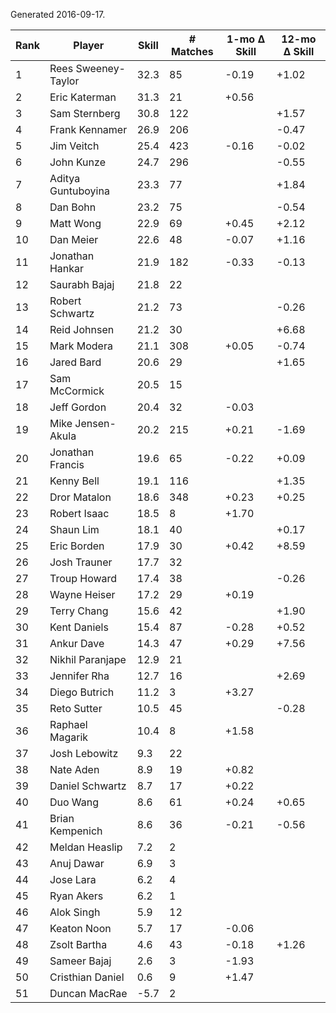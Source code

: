 Generated 2016-09-17.

| Rank | Player              | Skill | # Matches | 1-mo Δ Skill | 12-mo Δ Skill |
|------|---------------------|-------|-----------|--------------|---------------|
|    1 | Rees Sweeney-Taylor |  32.3 |        85 |        -0.19 |         +1.02 |
|    2 | Eric Katerman       |  31.3 |        21 |        +0.56 |               |
|    3 | Sam Sternberg       |  30.8 |       122 |              |         +1.57 |
|    4 | Frank Kennamer      |  26.9 |       206 |              |         -0.47 |
|    5 | Jim Veitch          |  25.4 |       423 |        -0.16 |         -0.02 |
|    6 | John Kunze          |  24.7 |       296 |              |         -0.55 |
|    7 | Aditya Guntuboyina  |  23.3 |        77 |              |         +1.84 |
|    8 | Dan Bohn            |  23.2 |        75 |              |         -0.54 |
|    9 | Matt Wong           |  22.9 |        69 |        +0.45 |         +2.12 |
|   10 | Dan Meier           |  22.6 |        48 |        -0.07 |         +1.16 |
|   11 | Jonathan Hankar     |  21.9 |       182 |        -0.33 |         -0.13 |
|   12 | Saurabh Bajaj       |  21.8 |        22 |              |               |
|   13 | Robert Schwartz     |  21.2 |        73 |              |         -0.26 |
|   14 | Reid Johnsen        |  21.2 |        30 |              |         +6.68 |
|   15 | Mark Modera         |  21.1 |       308 |        +0.05 |         -0.74 |
|   16 | Jared Bard          |  20.6 |        29 |              |         +1.65 |
|   17 | Sam McCormick       |  20.5 |        15 |              |               |
|   18 | Jeff Gordon         |  20.4 |        32 |        -0.03 |               |
|   19 | Mike Jensen-Akula   |  20.2 |       215 |        +0.21 |         -1.69 |
|   20 | Jonathan Francis    |  19.6 |        65 |        -0.22 |         +0.09 |
|   21 | Kenny Bell          |  19.1 |       116 |              |         +1.35 |
|   22 | Dror Matalon        |  18.6 |       348 |        +0.23 |         +0.25 |
|   23 | Robert Isaac        |  18.5 |         8 |        +1.70 |               |
|   24 | Shaun Lim           |  18.1 |        40 |              |         +0.17 |
|   25 | Eric Borden         |  17.9 |        30 |        +0.42 |         +8.59 |
|   26 | Josh Trauner        |  17.7 |        32 |              |               |
|   27 | Troup Howard        |  17.4 |        38 |              |         -0.26 |
|   28 | Wayne Heiser        |  17.2 |        29 |        +0.19 |               |
|   29 | Terry Chang         |  15.6 |        42 |              |         +1.90 |
|   30 | Kent Daniels        |  15.4 |        87 |        -0.28 |         +0.52 |
|   31 | Ankur Dave          |  14.3 |        47 |        +0.29 |         +7.56 |
|   32 | Nikhil Paranjape    |  12.9 |        21 |              |               |
|   33 | Jennifer Rha        |  12.7 |        16 |              |         +2.69 |
|   34 | Diego Butrich       |  11.2 |         3 |        +3.27 |               |
|   35 | Reto Sutter         |  10.5 |        45 |              |         -0.28 |
|   36 | Raphael Magarik     |  10.4 |         8 |        +1.58 |               |
|   37 | Josh Lebowitz       |   9.3 |        22 |              |               |
|   38 | Nate Aden           |   8.9 |        19 |        +0.82 |               |
|   39 | Daniel Schwartz     |   8.7 |        17 |        +0.22 |               |
|   40 | Duo Wang            |   8.6 |        61 |        +0.24 |         +0.65 |
|   41 | Brian Kempenich     |   8.6 |        36 |        -0.21 |         -0.56 |
|   42 | Meldan Heaslip      |   7.2 |         2 |              |               |
|   43 | Anuj Dawar          |   6.9 |         3 |              |               |
|   44 | Jose Lara           |   6.2 |         4 |              |               |
|   45 | Ryan Akers          |   6.2 |         1 |              |               |
|   46 | Alok Singh          |   5.9 |        12 |              |               |
|   47 | Keaton Noon         |   5.7 |        17 |        -0.06 |               |
|   48 | Zsolt Bartha        |   4.6 |        43 |        -0.18 |         +1.26 |
|   49 | Sameer Bajaj        |   2.6 |         3 |        -1.93 |               |
|   50 | Cristhian Daniel    |   0.6 |         9 |        +1.47 |               |
|   51 | Duncan MacRae       |  -5.7 |         2 |              |               |
